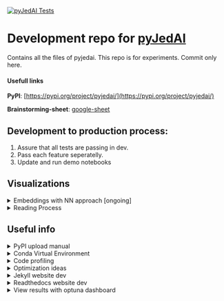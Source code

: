 [![pyJedAI Tests](https://github.com/Nikoletos-K/pyJedAI-Dev/actions/workflows/tests.yml/badge.svg)](https://github.com/Nikoletos-K/pyJedAI-Dev/actions/workflows/tests.yml)

# Development repo for [pyJedAI](https://github.com/Nikoletos-K/pyJedAI)
Contains all the files of pyjedai. This repo is for experiments. Commit only here.

#### Usefull links
__PyPI__: [https://pypi.org/project/pyjedai/](https://pypi.org/project/pyjedai/)

__Brainstorming-sheet__: [google-sheet](https://docs.google.com/spreadsheets/d/17AseLUaQrdLWbE5gDQI-Lu-JhnqdYO7o0PNG10vzAVg/edit?usp=sharing)


## Development to production process:
1. Assure that all tests are passing in dev.
2. Pass each feature seperatelly.
3. Update and run demo notebooks

## Visualizations

<details>
<summary>Embeddings with NN approach [ongoing]</summary>

![pyJedAI](https://user-images.githubusercontent.com/47646955/189627063-8536a4fd-cc0e-45ec-a038-cff1a3746570.jpg)

</details>

<details>
<summary>Reading Process</summary>

![pyJedAI](https://user-images.githubusercontent.com/47646955/190148478-2221e67c-b694-4116-aa64-3d6a6a88be7e.jpg)

</details>

## Useful info

<details>
<summary>PyPI upload manual</summary>

1. Move all new files (production repo `/tests/*` and `/pyjedai/*`) to the `/pyJedAI-Dev/pypi/pyjedai/.`
2. Go to `/pyJedAI-Dev/pypi/pyjedai/.` folder and run:
      ```
      py -m build
      twine upload -u Nikoletos-K -p pyjedai2022 -r pypi .\dist\* --config-file ..\.pypirc --verbose
      ```
   where dist is the directory with the files that will be uploaded.
3. If everything is ok, test ```pip install pyjedai```.
4. Pypi token "github-automation"
   ```
   pypi-AgEIcHlwaS5vcmcCJDQxYmFlNTQwLTA2NDgtNDViNi1hZmIxLTM1YmI0YmI1OTM2NgACD1sxLFsicHlqZWRhaSJdXQACLFsyLFsiNTYwNTZkZjctM2QwNS00ZWQ5LWFkOWYtMzE4N2NjYzNjN2IwIl1dAAAGIJfnzGM5PO9O1AkGkKzt7o4Qnt66oTEuNX8k2A47Qb1i
   ```
   
[Link to instructions](https://packaging.python.org/en/latest/tutorials/packaging-projects/)

</details>
<details>
<summary>Conda Virtual Environment</summary>

1. Create env: `conda create --name {env_name} {python==3.7.5}`
2. Activate env: `conda activate {env_name}`
3. Disable env: `conda deactivate`
3. Install all dependencies: `pip install -r requirements.txt`
4. List of packages in current env: `conda list`
5. Delete env: `conda env remove -n env_name`

[Link to instructions](https://www.machinelearningplus.com/deployment/conda-create-environment-and-everything-you-need-to-know-to-manage-conda-virtual-environment/)

</details>

<details>
<summary>Code profiling</summary>

1. Run with profiler: `python -m cProfile _profiling.py`
2. Save stats: `python -m cProfile -o _profiling.stats _profiling.py`
3. View stats: `python -m pstats _profiling.stats`

[Link to instructions](https://machinelearningmastery.com/profiling-python-code/)

</details>
<details>
<summary>Optimization ideas</summary>

1. Avoid pd.itterows()
2. Avoid looping in a set -> transform it first with list()
3. PyPy      

[Link to instructions](https://machinelearningmastery.com/profiling-python-code/)

</details>
<details>
<summary>Jekyll website dev</summary>

If first time, install Ruby and after run ```gem install jekyll bundler```

For local deployment and testing:

1. ```cd /webpage```
2.  ```bundle exec jekyll serve```, if fails run ```bundle add webrick```
3. Open localhost:4000


</details>

<details>
<summary>Readthedocs website dev</summary>
Link: https://pyjedai.rtfd.io

For local deployment and testing:

1. Go to pyJedAI public repo
3. Run ```jupyter-book build docs/ ```
4. Open index.html to a browser

</details>


<details>
<summary>View results with optuna dashboard</summary>

1. Go to pyJedAI public repo
2. ```pip install optuna-dashboard ```
3. ```optuna-dashboard sqlite:///pyjedai.db``` , at the dir containing pyjedai.db file

</details>



